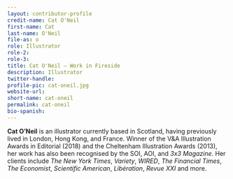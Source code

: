 ```yaml
---
layout: contributor-profile
credit-name: Cat O'Neil
first-name: Cat
last-name: O'Neil
file-as: o
role: Illustrator
role-2:
role-3:
title: Cat O'Neil — Work in Fireside
description: Illustrator
twitter-handle:
profile-pic: cat-oneil.jpg
website-url:
short-name: cat-oneil
permalink: cat-oneil
bio-spanish:
---
```

**Cat O’Neil** is an illustrator currently based in Scotland, having previously lived in London, Hong Kong, and France. Winner of the V&A Illustration Awards in Editorial (2018) and the Cheltenham Illustration Awards (2013), her work has also been recognised by the SOI, AOI, and _3x3 Magazine_. Her clients include _The New York Times_, _Variety_, _WIRED_, _The Financial Times_, _The Economist_, _Scientific American_, _Libération_, _Revue XXI_ and more.
